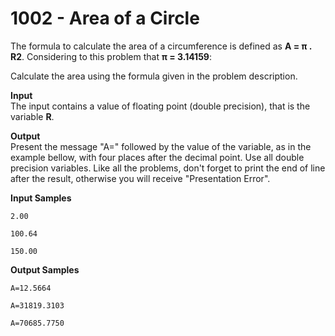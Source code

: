 # 1002 - Area of a Circle

The formula to calculate the area of a circumference is defined as **A = π . R2**. Considering to this problem that **π = 3.14159**:

Calculate the area using the formula given in the problem description.

**Input**<br>
The input contains a value of floating point (double precision), that is the variable **R**.

**Output**<br>
Present the message "A=" followed by the value of the variable, as in the example bellow, with four places after the decimal point. Use all double precision variables. Like all the problems, don't forget to print the end of line after the result, otherwise you will receive "Presentation Error".

**Input Samples**
```
2.00
```
```
100.64
```
```
150.00
```

**Output Samples**
```
A=12.5664
```
```
A=31819.3103 
```
```
A=70685.7750 
```